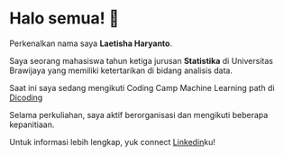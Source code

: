 # Halo semua! 👋

Perkenalkan nama saya **Laetisha Haryanto**.<br>

Saya seorang mahasiswa tahun ketiga jurusan **Statistika** di Universitas Brawijaya yang memiliki ketertarikan di bidang analisis data.<br>

Saat ini saya sedang mengikuti Coding Camp Machine Learning path di [Dicoding](https://www.dicoding.com/)<br>

Selama perkuliahan, saya aktif berorganisasi dan mengikuti beberapa kepanitiaan.<br>

Untuk informasi lebih lengkap, yuk connect [Linkedin](https://www.linkedin.com/in/laetishaharyanto/)ku!
